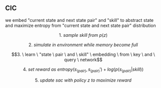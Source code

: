 
## CIC

we embed "current state and next state pair" and "skill" to abstract state and maximize entropy from "current state and next state pair" distribution 

$$1. \ sample \ skill \ from \ p(z)$$

$$2. \ simulate \ in \ environment \ while \ memory \ become \ full$$

$$3. \ learn \ "state \ pair \ and \ skill" \  embedding \ from \ key \ and \ query \ network$$

$$4. \ set \ reward \ as \  entropy(s_(pair), s_(pair)') + log(p(s_(pair)|skill))$$

$$5. \ update \ sac \ with \ policy \ z \ to \ maximize \ reward$$
